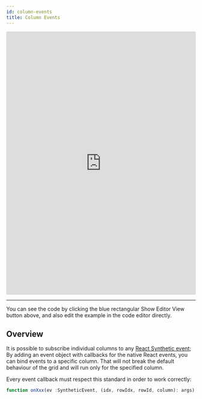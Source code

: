 ```yaml
---
id: column-events
title: Column Events
---
```

<iframe src="https://codesandbox.io/embed/qv004v40lj?autoresize=1&hidenavigation=1&view=preview" style="width:100%; height:700px; border:0; border-radius: 4px; " sandbox="allow-modals allow-forms allow-popups allow-scripts allow-same-origin"></iframe>

----
You can see the code by clicking the blue rectangular Show Editor View button above, and also edit the example in the code editor directly.

Overview
-----
It is possible to subscribe individual columns to any [React Synthetic event](https://reactjs.org/docs/events.html);
By adding an event object with callbacks for the native React events, you can bind events to a specific column. That will not break the default behaviour of the grid and will run only for the specified column.

Every event callback must respect this standard in order to work correctly: 

```javascript
function onXxx(ev :SyntheticEvent, (idx, rowIdx, rowId, column): args)
```